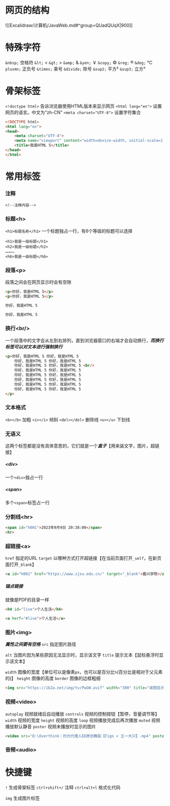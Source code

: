 # 网页的结构
![[Excalidraw/计算机/JavaWeb.md#^group=QUadQUqX|900]]
# 特殊字符
`&nbsp;` 空格符
`&lt;` <
`&gt;` >
`&amp;` &
`&yen;` ￥
`&copy;` ©
`&reg;` ®
`&deg;` ℃
`plusmn;` 正负号
`&times;` 乘号
`&divide;` 除号
`&sup2;` 平方²
`&sup3;` 立方³
# 骨架标签
`<!doctype html>` 告诉浏览器使用HTML版本来显示网页
`<html lang="en">` 设置网页的语言。中文为“zh-CN”
`<meta charset="UTF-8">` 设置字符集合

```html
<!DOCTYPE html>   
<html lang="en">
<head>
    <meta charset="UTF-8">
    <meta name="viewport" content="width=device-width, initial-scale=1.0">
    <title>我是HTML 5</title>
</head>
</html>
```

# 常用标签
### 注释
`<!--注释内容-->`
### 标题\<h\>
`<h1>标题名称</h1>`
一个标题独占一行，有6个等级的标题可以选择

```
<h1>我是一级标题</h1>
<h2>我是一级标题</h2>
…………
<h6>我是一级标题</h6>
```
### 段落\<p\>
段落之间会在网页显示时会有空隙

```html
<p>你好，我是HTML 5</p>
<p>你好，我是HTML 5</p>

你好，我是HTML 5

你好，我是HTML 5
```
### 换行\<br/\>
一个段落中的文字会从左到右排列，直到浏览器窗口的右端才会自动换行，***而换行标签可以对文本进行强制换行***

```html
<p>你好，我是HTML 5 你好，我是HTML 5
	你好，我是HTML 5 你好，我是HTML 5
	你好，我是HTML 5 你好，我是HTML 5 <br/>
	你好，我是HTML 5 你好，我是HTML 5
	你好，我是HTML 5 你好，我是HTML 5
	你好，我是HTML 5 你好，我是HTML 5
	你好，我是HTML 5 你好，我是HTML 5
	你好，我是HTML 5 你好，我是HTML 5
</p>
```
### 文本格式
`<b></b>` 加粗
`<i></i>` 倾斜
`<del></del>` 删除线
`<u></u>` 下划线
### 无语义
这两个标签都是没有具体意思的，它们就是一个***盒子***【用来装文字，图片，超链接】
##### \<div\>
一个`<div>`独占一行
##### \<span\>
多个`<span>`标签占一行
### 分割线\<hr\>
```html
<span id="h001">2023年9月9日 20:38:00</span>
<hr>
```
### 超链接\<a\>
`href` 指定的URL
`target` 以哪种方式打开超链接【在当前页面打开`_self`，在新页面打开`_blank`】

```html
<a id="h002" href="https://www.zjxu.edu.cn/" target="_blank">嘉兴学院</a>
```
##### 锚点链接
就像是PDF的目录一样
```html
<h4 id="live">个人生活</h4>

<a herf="#live">个人生活</a>
```
### 图片\<img\>
***属性之间要有空格***
`src` 指定图片路径

`alt` 当图片因为某些原因无法显示时，显示该文字
`title` 提示文本【鼠标悬浮时显示该文本】

`width` 图像的宽度【单位可以是像素`px`，也可以是百分比`%`(百分比是相对于父元素的)】
`height` 图像的高度
`border` 图像的边框粗细

```html
<img src="https://1b2a.net/img/tv/PwGW.avif" width="300" title="装腔启示录" />
```
### 视频\<video\>
`autoplay` 视频就绪后自动播放
`controls` 视频的控制按钮【暂停，音量调节等】
`width` 视频的宽度
`height` 视频的高度
`loop` 视频播放完成后再次播放
`muted` 视频播放默认静音
`poster` 视频未播放时显示的图片

```html
<video src="D:\Overthink｜时光代理人ED原创舞蹈【Figo × 王一大只】.mp4" poster="https://img0.baidu.com/it/u=1802578230,1841279071&fm=253&fmt=auto&app=120&f=JPEG?w=800&h=500" controls loop width="700"></video>
```
### 音频\<audio\>

# 快捷键
`!` 生成骨架标签
`ctrl+shift+/` 注释
`ctrl+alt+l` 格式化代码

`img` 生成图片标签






